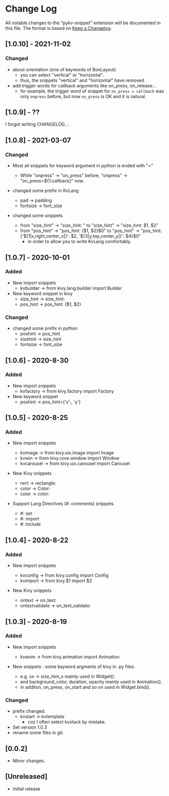 # Change Log

All notable changes to the "pykv-snippet" extension will be documented in this file.
The format is based on [Keep a Changelog](https://keepachangelog.com/en/1.0.0/).

## [1.0.10] - 2021-11-02

### Changed

- about orientation (one of keywords of BoxLayout)
  - you can select "vertical" or "horizontal".
  - thus, the snippets "vertical" and "horizontal" have removed.
- add trigger words for callback arguments like on_press, on_release...
  - for example, the trigger word of snippet for `on_press = callback` was only `onpress` before, but now `on_press` is OK and it is natural.

## [1.0.9] - ??

I forgot writing CHANGELOG...

## [1.0.8] - 2021-03-07

### Changed

- Most all snippets for keyword argument in python is ended with "="
  - While "onpress" -> "on_press" before, "onpress" -> "on_press=${1:callback}" now.

- changed some prefix in KvLang
  - pad -> padding
  - fontsize -> font_size
- changed some snippets
  - from "size_hint" -> "size_hint: " to "size_hint" -> "size_hint: $1, $2"
  - from "pos_hint" -> "pos_hint: {\$1, \$2}\$0" to "pos_hint" -> "pos_hint: {'\${1|x,right,center_x|}': \$2, '\${3|y,top,center_y|}': \$4}\$0"
    - in order to allow you to write KvLang comfortably.

## [1.0.7] - 2020-10-01
### Added

- New import snippets
  - kvbuilder -> from kivy.lang.builder import Builder
- New keyword snippet in kivy
  - size_hint -> size_hint: 
  - pos_hint -> pos_hint: {$1, $2}

### Changed

- changed some prefix in python
  - poshint -> pos_hint
  - sizehint -> size_hint
  - fontsize -> font_size

## [1.0.6] - 2020-8-30
### Added
- New import snippets
  - kvfactory -> from kivy.factory import Factory
- New keyword snippet
  - poshint -> pos_hint={'x':, 'y'}

## [1.0.5] - 2020-8-25
### Added
- New import snippets
  - kvimage -> from kivy.uix.image import Image
  - kvwin -> from kivy.core.window import Window
  - kvcarousel -> from kivy.uix.carousel import Carousel

- New Kivy snippets
  - rect -> rectangle: 
  - color -> Color: 
  - color -> color: 

- Support Lang Directives (#: comments) snippets
  - #: set
  - #: import
  - #: include

## [1.0.4] - 2020-8-22
### Added
- New import snippets
  - kvconfig -> from kivy.config import Config
  - kvimport -> from kivy.$1 import $2

- New Kivy snippets
  - ontext -> on_text: 
  - ontextvalidate -> on_text_validate: 

## [1.0.3] - 2020-8-19
### Added
- New import snippets
  - kvanim -> from kivy.animation import Animation

- New snippets : some keyword argments of kivy in .py files.
  - e.g. sx -> size_hint_x mainly used in Widget().
  - and background_color, duration, opacity mainly used in Animation().
  - in additon, on_press, on_start and so on used in Widget.bind().


### Changed
- prefix changed.
  - kvstart -> kvtemplate
    - coz I often select kvstack by mistake.
- Set version 1.0.3
- rename some files in git.

## [0.0.2]

- Minor changes.

## [Unreleased]

- Initial release